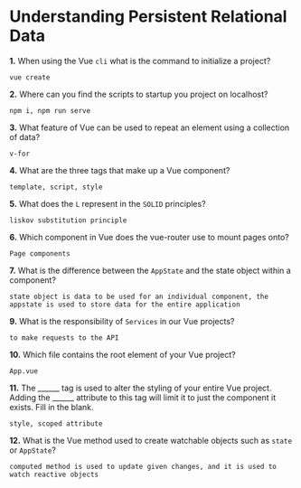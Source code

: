 # Understanding Persistent Relational Data

**1.** When using the Vue `cli` what is the command to initialize a project?
<!-- enter you answer in the space below -->
```
vue create
```
**2.** Where can you find the scripts to startup you project on localhost?
<!-- enter you answer in the space below -->
```
npm i, npm run serve
```
**3.** What feature of Vue can be used to repeat an element using a collection of data?
<!-- enter you answer in the space below -->
```
v-for
```
**4.** What are the three tags that make up a Vue component?
<!-- enter you answer in the space below -->
```
template, script, style
```
**5.** What does the `L` represent in the `SOLID` principles?
<!-- enter you answer in the space below -->
```
liskov substitution principle
```
**6.** Which component in Vue does the vue-router use to mount pages onto?
<!-- enter you answer in the space below -->
```
Page components
```
**7.** What is the difference between the `AppState` and the state object within a component?
<!-- enter you answer in the space below -->
```
state object is data to be used for an individual component, the appstate is used to store data for the entire application
```
**9.** What is the responsibility of `Services` in our Vue projects?
<!-- enter you answer in the space below -->
```
to make requests to the API
```
**10.** Which file contains the root element of your Vue project?
<!-- enter you answer in the space below -->
```
App.vue
```
**11.** The ______ tag is used to alter the styling of your entire Vue project.  Adding the ______ attribute to this tag will limit it to just the component it exists.  Fill in the blank.
<!-- enter you answer in the space below -->
```
style, scoped attribute
```
**12.** What is the Vue method used to create watchable objects such as `state` or `AppState`?
<!-- enter you answer in the space below -->
```
computed method is used to update given changes, and it is used to watch reactive objects
```